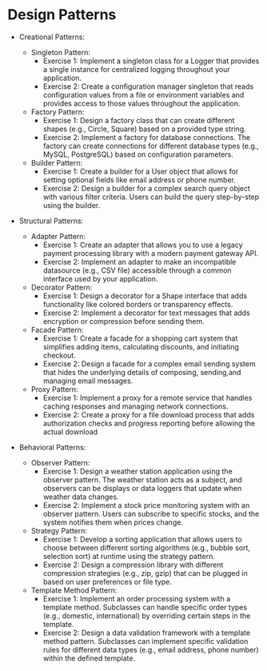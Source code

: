 # Design Patterns
- Creational Patterns:
    - Singleton Pattern:
        - Exercise 1: Implement a singleton class for a Logger that provides a single instance for
          centralized logging throughout your application.
        - Exercise 2: Create a configuration manager singleton that reads configuration values from a file or environment
          variables and provides access to those values throughout the application.
    - Factory Pattern:
        - Exercise 1: Design a factory class that can create different shapes (e.g., Circle, Square) based on a provided type string.
        - Exercise 2: Implement a factory for database connections. The factory can create connections for different database types (e.g., MySQL, PostgreSQL) based on configuration parameters.
    - Builder Pattern:
        - Exercise 1: Create a builder for a User object that allows for setting optional fields like email address or phone number.
        - Exercise 2: Design a builder for a complex search query object with various filter criteria. Users can build the query step-by-step using the builder.

- Structural Patterns:
    - Adapter Pattern:
        - Exercise 1: Create an adapter that allows you to use a legacy payment processing library
          with a modern payment gateway API.
        - Exercise 2: Implement an adapter to make an incompatible datasource (e.g., CSV file) accessible through a common interface used by your application.
    - Decorator Pattern:
        - Exercise 1: Design a decorator for a Shape interface that adds functionality like colored borders or transparency effects.
        - Exercise 2: Implement a decorator for text messages that adds encryption or compression before sending them.
    - Facade Pattern:
        - Exercise 1: Create a facade for a shopping cart system that simplifies adding items, calculating discounts, and initiating checkout.
        - Exercise 2: Design a facade for a complex email sending system that hides the underlying details of composing, sending,and managing email messages.
    - Proxy Pattern:
        - Exercise 1: Implement a proxy for a remote service that handles caching responses and managing network connections.
        - Exercise 2: Create a proxy for a file download process that adds authorization checks and progress reporting before allowing the actual download

- Behavioral Patterns:
    - Observer Pattern:
        - Exercise 1: Design a weather station application using the observer
          pattern. The weather station acts as a subject, and observers can be
          displays or data loggers that update when weather data changes.
        - Exercise 2: Implement a stock price monitoring system with an observer
          pattern. Users can subscribe to specific stocks, and the system notifies
          them when prices change.
    - Strategy Pattern:
        - Exercise 1: Develop a sorting application that allows users to choose
          between different sorting algorithms (e.g., bubble sort, selection sort) at
          runtime using the strategy pattern.
        - Exercise 2: Design a compression library with different compression
          strategies (e.g., zip, gzip) that can be plugged in based on user
          preferences or file type.
    - Template Method Pattern:
        - Exercise 1: Implement an order processing system with a template
          method. Subclasses can handle specific order types (e.g., domestic,
          international) by overriding certain steps in the template.
        - Exercise 2: Design a data validation framework with a template method
          pattern. Subclasses can implement specific validation rules for different
          data types (e.g., email address, phone number) within the defined
          template.
